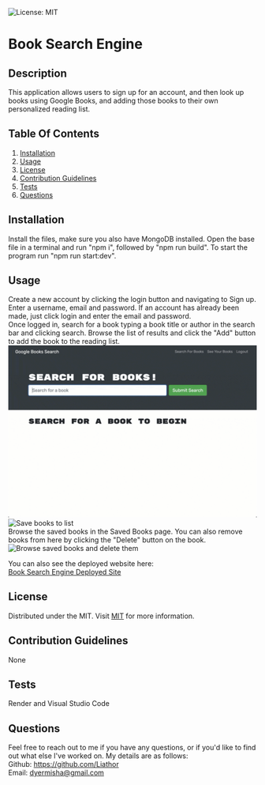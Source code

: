 ![License: MIT](https://img.shields.io/badge/License-MIT-yellow.svg)

# Book Search Engine

## Description
This application allows users to sign up for an account, and then look up books using Google Books, and adding those books to their own personalized reading list.

## Table Of Contents
1. [Installation](#installation)
2. [Usage](#usage)
3. [License](#license)
4. [Contribution Guidelines](#contribution)
5. [Tests](#tests)
6. [Questions](#questions)

## Installation
Install the files, make sure you also have MongoDB installed. Open the base file in a terminal and run "npm i", followed by "npm run build". To start the program run "npm run start:dev".

## Usage
Create a new account by clicking the login button and navigating to Sign up. Enter a username, email and password. If an account has already been made, just click login and enter the email and password.<br>
Once logged in, search for a book typing a book title or author in the search bar and clicking search. Browse the list of results and click the "Add" button to add the book to the reading list. <br>
![Search for books](./Assets/18-mern-homework-demo-01.gif)<br>
![Save books to list](./Assets/18-mern-homework-demo-02.gif)<br>
Browse the saved books in the Saved Books page. You can also remove books from here by clicking the "Delete" button on the book.<br>
![Browse saved books and delete them](./Assets/18-mern-homework-demo-03.gif)

You can also see the deployed website here:<br> 
[Book Search Engine Deployed Site](https://book-search-engine-ro7u.onrender.com/)

## License
Distributed under the MIT. Visit [MIT](https://opensource.org/licenses/MIT) for more information.

## Contribution Guidelines
None

## Tests
Render and Visual Studio Code

## Questions
Feel free to reach out to me if you have any questions, or if you'd like to find out what else I've worked on. My details are as follows:  
  Github: https://github.com/Liathor  
  Email: dyermisha@gmail.com  
